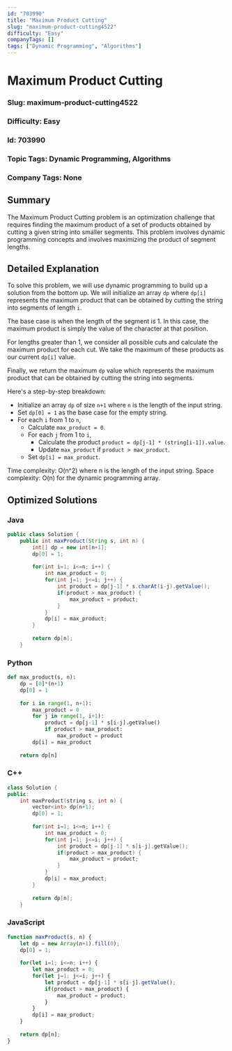 ```yaml
---
id: "703990"
title: "Maximum Product Cutting"
slug: "maximum-product-cutting4522"
difficulty: "Easy"
companyTags: []
tags: ["Dynamic Programming", "Algorithms"]
---
```


**Maximum Product Cutting**
=====================

### Slug: maximum-product-cutting4522
### Difficulty: Easy
### Id: 703990
### Topic Tags: Dynamic Programming, Algorithms
### Company Tags: None

## Summary
The Maximum Product Cutting problem is an optimization challenge that requires finding the maximum product of a set of products obtained by cutting a given string into smaller segments. This problem involves dynamic programming concepts and involves maximizing the product of segment lengths.

## Detailed Explanation
To solve this problem, we will use dynamic programming to build up a solution from the bottom up. We will initialize an array `dp` where `dp[i]` represents the maximum product that can be obtained by cutting the string into segments of length `i`. 

The base case is when the length of the segment is 1. In this case, the maximum product is simply the value of the character at that position.

For lengths greater than 1, we consider all possible cuts and calculate the maximum product for each cut. We take the maximum of these products as our current `dp[i]` value. 

Finally, we return the maximum `dp` value which represents the maximum product that can be obtained by cutting the string into segments.

Here's a step-by-step breakdown:
- Initialize an array `dp` of size `n+1` where `n` is the length of the input string.
- Set `dp[0] = 1` as the base case for the empty string.
- For each `i` from 1 to `n`, 
   - Calculate `max_product = 0`. 
   - For each `j` from 1 to `i`, 
      - Calculate the product `product = dp[j-1] * (string[i-1]).value`.
      - Update `max_product` if `product > max_product`.
   - Set `dp[i] = max_product`.

Time complexity: O(n^2) where n is the length of the input string.
Space complexity: O(n) for the dynamic programming array.

## Optimized Solutions
### Java
```java
public class Solution {
    public int maxProduct(String s, int n) {
        int[] dp = new int[n+1];
        dp[0] = 1;
        
        for(int i=1; i<=n; i++) {
            int max_product = 0;
            for(int j=1; j<=i; j++) {
                int product = dp[j-1] * s.charAt(i-j).getValue();
                if(product > max_product) {
                    max_product = product;
                }
            }
            dp[i] = max_product;
        }
        
        return dp[n];
    }
```

### Python
```python
def max_product(s, n):
    dp = [0]*(n+1)
    dp[0] = 1
    
    for i in range(1, n+1):
        max_product = 0
        for j in range(1, i+1):
            product = dp[j-1] * s[i-j].getValue()
            if product > max_product:
                max_product = product
        dp[i] = max_product
    
    return dp[n]
```

### C++
```cpp
class Solution {
public:
    int maxProduct(string s, int n) {
        vector<int> dp(n+1);
        dp[0] = 1;
        
        for(int i=1; i<=n; i++) {
            int max_product = 0;
            for(int j=1; j<=i; j++) {
                int product = dp[j-1] * s[i-j].getValue();
                if(product > max_product) {
                    max_product = product;
                }
            }
            dp[i] = max_product;
        }
        
        return dp[n];
    }
```

### JavaScript
```javascript
function maxProduct(s, n) {
    let dp = new Array(n+1).fill(0);
    dp[0] = 1;
    
    for(let i=1; i<=n; i++) {
        let max_product = 0;
        for(let j=1; j<=i; j++) {
            let product = dp[j-1] * s[i-j].getValue();
            if(product > max_product) {
                max_product = product;
            }
        }
        dp[i] = max_product;
    }
    
    return dp[n];
}
```